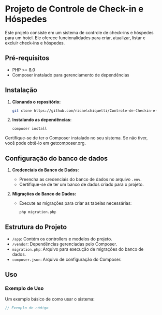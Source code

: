 # Projeto de Controle de Check-in e Hóspedes

Este projeto consiste em um sistema de controle de check-ins e hóspedes para um hotel. Ele oferece funcionalidades para criar, atualizar, listar e excluir check-ins e hóspedes.

## Pré-requisitos

- PHP >= 8.0
- Composer instalado para gerenciamento de dependências

## Instalação

1. **Clonando o repositório:**
   ```bash
   git clone https://github.com/ricaelchiquetti/Controle-de-Checkin-e-Hospedes

1. **Instalando as dependências:**   
   ```bash
   composer install
Certifique-se de ter o Composer instalado no seu sistema. Se não tiver, você pode obtê-lo em getcomposer.org.

## Configuração do banco de dados

1. **Credenciais do Banco de Dados:**
   - Preencha as credenciais do banco de dados no arquivo `.env`.
   - Certifique-se de ter um banco de dados criado para o projeto.

2. **Migrações do Banco de Dados:**
   - Execute as migrações para criar as tabelas necessárias:
     ```bash
     php migration.php
     ```

## Estrutura do Projeto

- `/app`: Contém os controllers e modelos do projeto.
- `/vendor`: Dependências gerenciadas pelo Composer.
- `migration.php`: Arquivo para execução de migrações do banco de dados.
- `composer.json`: Arquivo de configuração do Composer.

## Uso

### Exemplo de Uso

Um exemplo básico de como usar o sistema:

```php
// Exemplo de código